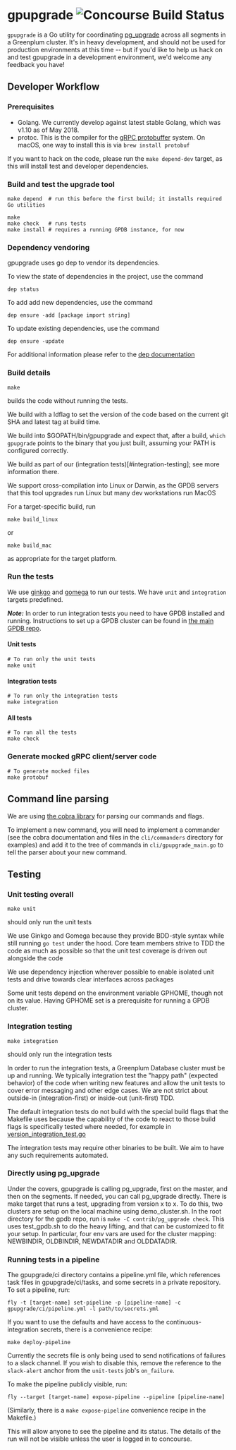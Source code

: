 # gpupgrade ![Concourse Build Status](https://prod.ci.gpdb.pivotal.io/api/v1/teams/main/pipelines/gpupgrade/badge)

`gpupgrade` is a Go utility for coordinating
[pg_upgrade](https://www.postgresql.org/docs/current/static/pgupgrade.html)
across all segments in a Greenplum cluster. It's in heavy development, and
should not be used for production environments at this time -- but if you'd like
to help us hack on and test gpupgrade in a development environment, we'd welcome
any feedback you have!

## Developer Workflow

### Prerequisites

- Golang. We currently develop against latest stable Golang, which was v1.10 as of May 2018.
- protoc. This is the compiler for the [gRPC protobuffer](https://grpc.io/) system.
On macOS, one way to install this is via `brew install protobuf`

If you want to hack on the code, please run the `make depend-dev` target, as
this will install test and developer dependencies.

### Build and test the upgrade tool

```
make depend  # run this before the first build; it installs required Go utilities

make
make check   # runs tests
make install # requires a running GPDB instance, for now
```

### Dependency vendoring

gpupgrade uses go dep to vendor its dependencies.

To view the state of dependencies in the project, use the command
```
dep status
```

To add add new dependencies, use the command
```
dep ensure -add [package import string]
```

To update existing dependencies, use the command
```
dep ensure -update
```

For additional information please refer to the [dep documentation](https://golang.github.io/dep/docs/daily-dep.html)

### Build details

```
make
```
builds the code without running the tests.

We build with a ldflag to set the version of the code based on the current
git SHA and latest tag at build time.

We build into $GOPATH/bin/gpupgrade and expect that, after a build,
`which gpupgrade` points to the binary that you just built, assuming
your PATH is configured correctly.

We build as part of our (integration tests)[#integration-testing]; see more
information there.

We support cross-compilation into Linux or Darwin, as the GPDB servers that
this tool upgrades run Linux but many dev workstations run MacOS

For a target-specific build, run
```
make build_linux
```
or
```
make build_mac
```
as appropriate for the target platform.

### Run the tests

We use [ginkgo](https://github.com/onsi/ginkgo) and [gomega](https://github.com/onsi/gomega) to run our tests. We have `unit` and `integration` targets predefined.

***Note:*** In order to run integration tests you need to have GPDB installed and running. Instructions to set up a GPDB cluster can be found in [the main GPDB repo](https://github.com/greenplum-db/gpdb).

#### Unit tests
```
# To run only the unit tests
make unit
```
#### Integration tests
```
# To run only the integration tests
make integration
```
#### All tests
```
# To run all the tests
make check
```

### Generate mocked gRPC client/server code
```
# To generate mocked files
make protobuf
```

## Command line parsing

We are using [the cobra library](https://github.com/spf13/cobra) for
parsing our commands and flags.

To implement a new command, you will need to implement a commander (see the cobra documentation and files in the `cli/commanders` directory for examples) and add it to the tree of commands in `cli/gpupgrade_main.go` to tell the parser about your new command.

## Testing

### Unit testing overall

```
make unit
```
should only run the unit tests

We use Ginkgo and Gomega because they provide BDD-style syntax while still
running `go test` under the hood. Core team members strive to TDD the code as
much as possible so that the unit test coverage is driven out alongside the code

We use dependency injection wherever possible to enable isolated unit tests
and drive towards clear interfaces across packages

Some unit tests depend on the environment variable GPHOME, though not on its value. Having GPHOME set is a prerequisite for running a GPDB cluster.

### Integration testing

```
make integration
```
should only run the integration tests

In order to run the integration tests, a Greenplum Database cluster must be up and
running.
We typically integration test the "happy path" (expected behavior) of the code
when writing new features and allow the unit tests to cover error messaging
and other edge cases. We are not strict about outside-in (integration-first)
or inside-out (unit-first) TDD.

The default integration tests do not build with the special build flags that
the Makefile uses because the capability of the code to react to those build
flags is specifically tested where needed, for example in
[version_integration_test.go](integrations/version_integration_test.go)

The integration tests may require other binaries to be built. We aim to have
any such requirements automated.

### Directly using pg_upgrade

Under the covers, gpupgrade is calling pg_upgrade, first on the master, and
then on the segments. If needed, you can call pg_upgrade directly. There is
make target that runs a test, upgrading from version x to x. To do this, two
clusters are setup on the local machine using demo_cluster.sh. In the root
directory for the gpdb repo, run is `make -C contrib/pg_upgrade check`. This
uses test_gpdb.sh to do the heavy lifting, and that can be customized to fit
your setup. In particular, four env vars are used for the cluster mapping:
NEWBINDIR, OLDBINDIR, NEWDATADIR and OLDDATADIR.

### Running tests in a pipeline

The gpupgrade/ci directory contains a pipeline.yml file, which references task
files in gpupgrade/ci/tasks, and some secrets in a private repository. To set a
pipeline, run:

```
fly -t [target-name] set-pipeline -p [pipeline-name] -c gpupgrade/ci/pipeline.yml -l path/to/secrets.yml
```

If you want to use the defaults and have access to the continuous-integration
secrets, there is a convenience recipe:

```
make deploy-pipeline
```

Currently the secrets file is only being used to send notifications of failures
to a slack channel. If you wish to disable this, remove the reference to the
`slack-alert` anchor from the `unit-tests` job's `on_failure`.

To make the pipeline publicly visible, run:

```
fly --target [target-name] expose-pipeline --pipeline [pipeline-name]
```

(Similarly, there is a `make expose-pipeline` convenience recipe in the
Makefile.)

This will allow anyone to see the pipeline and its status. The details of the
run will not be visible unless the user is logged in to concourse.
